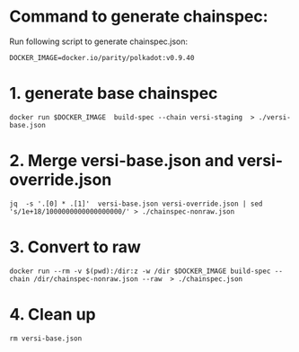 # Command to generate chainspec:

Run following script to generate chainspec.json:

    DOCKER_IMAGE=docker.io/parity/polkadot:v0.9.40

# 1. generate base chainspec

    docker run $DOCKER_IMAGE  build-spec --chain versi-staging  > ./versi-base.json

# 2. Merge versi-base.json and versi-override.json

    jq  -s '.[0] * .[1]'  versi-base.json versi-override.json | sed 's/1e+18/1000000000000000000/' > ./chainspec-nonraw.json

# 3. Convert to raw 

    docker run --rm -v $(pwd):/dir:z -w /dir $DOCKER_IMAGE build-spec --chain /dir/chainspec-nonraw.json --raw  > ./chainspec.json

# 4. Clean up

    rm versi-base.json
